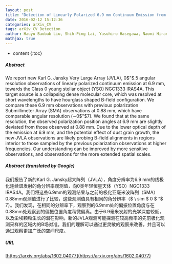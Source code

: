 ```yaml
---
layout: post
title: "Detection of Linearly Polarized 6.9 mm Continuum Emission from the Class 0 Young Stellar Object NGC1333 IRAS4A"
date: 2016-02-12 15:12:36
categories: arXiv_CV
tags: arXiv_CV Detection
author: Hauyu Baobab Liu, Shih-Ping Lai, Yasuhiro Hasegawa, Naomi Hirano, Ramprasad Rao, I-Hsiu Li, Misato Fukagawa, Josep M. Girart, Carlos Carrasco-González, Luis F. Rodríguez
mathjax: true
---
```


* content
{:toc}

##### Abstract
We report new Karl G. Jansky Very Large Array (JVLA), 0$"$.5 angular resolution observations of linearly polarized continuum emission at 6.9 mm, towards the Class 0 young stellar object (YSO) NGC1333 IRAS4A. This target source is a collapsing dense molecular core, which was resolved at short wavelengths to have hourglass shaped B-field configuration. We compare these 6.9 mm observations with previous polarization Submillimeter Array (SMA) observations at 0.88 mm, which have comparable angular resolution ($\sim$0$"$7). We found that at the same resolution, the observed polarization position angles at 6.9 mm are slightly deviated from those observed at 0.88 mm. Due to the lower optical depth of the emission at 6.9 mm, and the potential effect of dust grain growth, the new JVLA observations are likely probing B-field alignments in regions interior to those sampled by the previous polarization observations at higher frequencies. Our understanding can be improved by more sensitive observations, and observations for the more extended spatial scales.

##### Abstract (translated by Google)
我们报告了新的Karl G. Jansky超大阵列（JVLA），角度分辨率为6.9 mm的线极化连续谱发射的角分辨率观测值，向0类年轻恒星天体（YSO）NGC1333 IRAS4A。我们将这些6.9mm的观测结果与之前的极化亚毫米波阵列（SMA）0.88mm观测值进行了比较，这些观测值具有相同的角分辨率（$ \ sim $ 0 $ “$ 7）。我们发现，在相同的分辨率下，观察到的6.9mm处的偏振位置角度与在0.88mm处观察到的偏振位置角度稍微偏离。由于6.9毫米发射的光学深度较低，以及尘埃颗粒生长的潜在影响，新的JVLA观测可能探测在较高频率的先前极化观测采样的区域内的B场对准。我们的理解可以通过更灵敏的观察来改善，并且可以通过观察更加广泛的空间尺度。

##### URL
[https://arxiv.org/abs/1602.04077](https://arxiv.org/abs/1602.04077)


